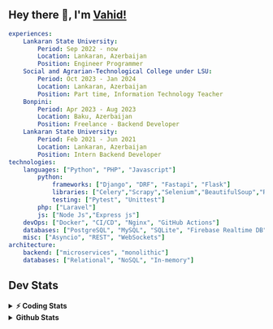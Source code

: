 
## Hey there 👋, I'm [Vahid!](https://github.com/vahidzhe/)

```yaml
experiences:
    Lankaran State University:
        Period: Sep 2022 - now
        Location: Lankaran, Azerbaijan
        Position: Engineer Programmer
    Social and Agrarian-Technological College under LSU:
        Period: Oct 2023 - Jan 2024
        Location: Lankaran, Azerbaijan
        Position: Part time, Information Technology Teacher
    Bonpini:
        Period: Apr 2023 - Aug 2023
        Location: Baku, Azerbaijan
        Position: Freelance - Backend Developer 
    Lankaran State University:
        Period: Feb 2021 - Jun 2021
        Location: Lankaran, Azerbaijan
        Position: Intern Backend Developer
technologies:
    languages: ["Python", "PHP", "Javascript"]
        python:
            frameworks: ["Django", "DRF", "Fastapi", "Flask"]
            libraries: ["Celery","Scrapy","Selenium","BeautifulSoup","Requests"]
            testing: ["Pytest", "Unittest"]
        php: ["Laravel"]
        js: ["Node Js","Express js"]
    devOps: ["Docker", "CI/CD", "Nginx", "GitHub Actions"]
    databases: ["PostgreSQL", "MySQL", "SQLite", "Firebase Realtime DB", "Redis", "RabbitMQ"]
    misc: ["Asyncio", "REST", "WebSockets"]
architecture: 
    backend: ["microservices", "monolithic"]
    databases: ["Relational", "NoSQL", "In-memory"]
```



## Dev Stats

<details>
  <summary><b>⚡ Coding Stats</b></summary>

<!--START_SECTION:waka-->
![Code Time](http://img.shields.io/badge/Code%20Time-109%20hrs%2017%20mins-blue)

![Profile Views](http://img.shields.io/badge/Profile%20Views-1-blue)

**🐱 My GitHub Data** 

> 📦 ? Used in GitHub's Storage 
 > 
> 🏆 695 Contributions in the Year 2024
 > 
> 💼 Opted to Hire
 > 
> 📜 12 Public Repositories 
 > 
> 🔑 0 Private Repositories 
 > 
**I'm an Early 🐤** 

```text
🌞 Morning                1272 commits        ████░░░░░░░░░░░░░░░░░░░░░   15.76 % 
🌆 Daytime                4550 commits        ██████████████░░░░░░░░░░░   56.36 % 
🌃 Evening                1513 commits        █████░░░░░░░░░░░░░░░░░░░░   18.74 % 
🌙 Night                  738 commits         ██░░░░░░░░░░░░░░░░░░░░░░░   09.14 % 
```


📊 **This Week I Spent My Time On** 

```text
🕑︎ Time Zone: Asia/Baku

💬 Programming Languages: 
Python                   7 hrs 23 mins       ████████████████░░░░░░░░░   65.67 % 
PHP                      2 hrs 16 mins       █████░░░░░░░░░░░░░░░░░░░░   20.12 % 
SQL                      36 mins             █░░░░░░░░░░░░░░░░░░░░░░░░   05.45 % 
Text                     35 mins             █░░░░░░░░░░░░░░░░░░░░░░░░   05.26 % 
Bash                     22 mins             █░░░░░░░░░░░░░░░░░░░░░░░░   03.26 % 

🐱‍💻 Projects: 
fromfolio-backend-v2-SOME5 hrs 33 mins       ████████████░░░░░░░░░░░░░   49.32 % 
lsu-library-backend      2 hrs 52 mins       ██████░░░░░░░░░░░░░░░░░░░   25.58 % 
fromfolio-backend-v2     2 hrs 49 mins       ██████░░░░░░░░░░░░░░░░░░░   25.10 % 
```

**I Mostly Code in Python** 

```text
Python                   23 repos            ██████████░░░░░░░░░░░░░░░   41.07 % 
JavaScript               11 repos            █████░░░░░░░░░░░░░░░░░░░░   19.64 % 
PHP                      8 repos             ████░░░░░░░░░░░░░░░░░░░░░   14.29 % 
CSS                      6 repos             ███░░░░░░░░░░░░░░░░░░░░░░   10.71 % 
HTML                     4 repos             ██░░░░░░░░░░░░░░░░░░░░░░░   07.14 % 
```




 Last Updated on 20/12/2024 00:38:52 UTC
<!--END_SECTION:waka-->
</details>


<details>
  <summary><b> Github Stats</b></summary>

  <br />
  <img height="180em" src="https://github-readme-stats.vercel.app/api?username=vahidzhe&show_icons=true&hide_border=true&&count_private=true&include_all_commits=true&theme=dark" />
  <img height="180em" src="https://github-readme-stats.vercel.app/api/top-langs/?username=vahidzhe&exclude_repo=django_recaptcha_v3,django_blog_v1,django_smartedu_course,css_layout1,task-managment,bonpini_backend_codeigniter&show_icons=true&hide_border=true&layout=compact&theme=dark&langs_count=6"/>
</details>






